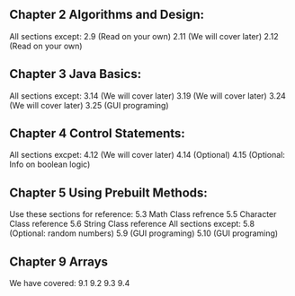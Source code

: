 ## Chapter 2 Algorithms and Design:
  All sections except:
    2.9 (Read on your own)
    2.11 (We will cover later)
    2.12 (Read on your own)

## Chapter 3 Java Basics:
  All sections except:
    3.14 (We will cover later)
    3.19 (We will cover later)
    3.24 (We will cover later)
    3.25 (GUI programing)
    
## Chapter 4 Control Statements:
  All sections excpet:
    4.12 (We will cover later)
    4.14 (Optional)
    4.15 (Optional: Info on boolean logic)
    
## Chapter 5 Using Prebuilt Methods:
  Use these sections for reference:
    5.3 Math Class refrence
    5.5 Character Class reference
    5.6 String Class reference
  All sections except:
    5.8 (Optional: random numbers)
    5.9 (GUI programing)
    5.10 (GUI programing)

## Chapter 9 Arrays
  We have covered:
    9.1
    9.2
    9.3
    9.4
